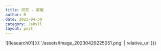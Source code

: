 ```yaml
---
title: 研究 - 荣耀
author: R
date: 2023-04-30
category: Jekyll
layout: post
---
```


![Research01]({{ '/assets/Image_20230429225051.png' | relative_url }})

